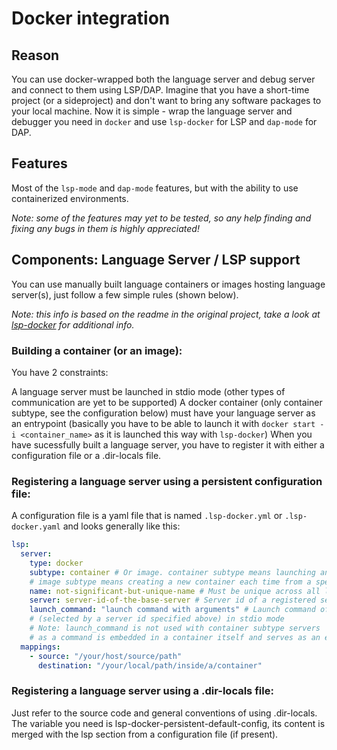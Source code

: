 # Docker integration

## Reason
You can use docker-wrapped both the language server and debug server and connect to them using LSP/DAP.
Imagine that you have a short-time project (or a sideproject) and don't want to bring any software packages to your local machine.
Now it is simple - wrap the language server and debugger you need in `docker` and use `lsp-docker` for LSP and `dap-mode` for DAP.

## Features
Most of the `lsp-mode` and `dap-mode` features, but with the ability to use containerized environments.  
  
*Note: some of the features may yet to be tested, so any help finding and fixing any bugs in them is highly appreciated!*

## Components: Language Server / LSP support
You can use manually built language containers or images hosting language server(s), just follow a few simple rules (shown below).  
  
*Note: this info is based on the readme in the original project, take a look at [lsp-docker](https://github.com/emacs-lsp/lsp-docker) for additional info.*

### Building a container (or an image):
You have 2 constraints:

A language server must be launched in stdio mode (other types of communication are yet to be supported)
A docker container (only container subtype, see the configuration below) must have your language server as an entrypoint (basically you have to be able to launch it with `docker start -i <container_name>` as it is launched this way with `lsp-docker`)
When you have sucessfully built a language server, you have to register it with either a configuration file or a .dir-locals file.

### Registering a language server using a persistent configuration file:
A configuration file is a yaml file that is named `.lsp-docker.yml` or `.lsp-docker.yaml` and looks generally like this:
``` yaml
lsp:
  server:
    type: docker
    subtype: container # Or image. container subtype means launching an existing container
    # image subtype means creating a new container each time from a specified image
    name: not-significant-but-unique-name # Must be unique across all language servers
    server: server-id-of-the-base-server # Server id of a registered server (by lsp-mode) 
    launch_command: "launch command with arguments" # Launch command of the language server
    # (selected by a server id specified above) in stdio mode
    # Note: launch_command is not used with container subtype servers
    # as a command is embedded in a container itself and serves as an entrypoint
  mappings:
    - source: "/your/host/source/path"
      destination: "/your/local/path/inside/a/container"
```

### Registering a language server using a .dir-locals file:
Just refer to the source code and general conventions of using .dir-locals. The variable you need is lsp-docker-persistent-default-config, its content is merged with the lsp section from a configuration file (if present).
